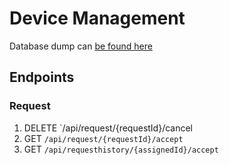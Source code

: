# Device Management

Database dump can [be found here](https://github.com/KhushiSarkari/db-schema)

## Endpoints

### Request

1. DELETE `/api/request/{requestId}/cancel
2. GET `/api/request/{requestId}/accept`
3. GET `/api/requesthistory/{assignedId}/accept`
